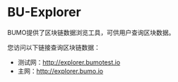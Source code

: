 # BU-Explorer

BUMO提供了区块链数据浏览工具，可供用户查询区块数据。

您访问以下链接查询区块链数据：

* 测试网：http://explorer.bumotest.io
* 主网：http://explorer.bumo.io